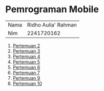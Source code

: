 # Pemrograman Mobile

<table>
    <tbody>
        <tr>
            <td>Nama</td>
            <td>Ridho Aulia' Rahman</td>
        </tr>
        <tr>
            <td>Nim</td>
            <td>2241720162</td>
        </tr>
    </tbody>
</table>

1. <a href="src/pertemuan_02/">Pertemuan 2</a>
2. <a href="src/pertemuan_03/">Pertemuan 3</a>
3. <a href="src/pertemuan_04/">Pertemuan 4</a>
4. <a href="src/pertemuan_05/">Pertemuan 5</a>
5. <a href="src/pertemuan_06/">Pertemuan 6</a>
6. <a href="src/pertemuan_07/">Pertemuan 7</a>
7. <a href="src/pertemuan_09/">Pertemuan 9</a>
7. <a href="src/pertemuan_10/">Pertemuan 10</a>